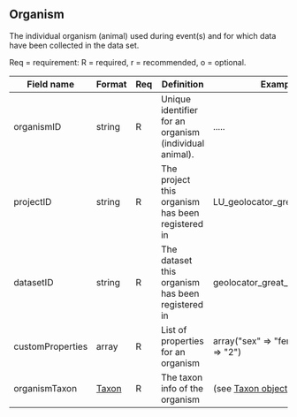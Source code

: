 ## Organism

The individual organism (animal) used during event(s) and for which data have been collected in the data set.

Req = requirement: R = required, r = recommended, o = optional.

| Field name | Format | Req | Definition | Example | Reference |
| ---------- | ------ | --- | ---------- | ------- | --------- |
| organismID | string | R | Unique identifier for an organism (individual animal). | ..... |
| projectID | string | R | The project this organism has been registered in | LU_geolocator_great_snipes_AL |
| datasetID | string | R | The dataset this organism has been registered in | geolocator_great_snipes_AL |
| customProperties | array | R | List of properties for an organism | array("sex" => "female", "age" => "2") |
| organismTaxon | [Taxon](taxon.md) | R | The taxon info of the organism | (see [Taxon object](taxon.md)) |


